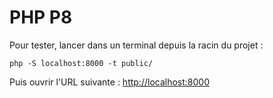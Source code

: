 # PHP P8

Pour tester, lancer dans un terminal depuis la racin du projet :

    php -S localhost:8000 -t public/

Puis ouvrir l'URL suivante : [http://localhost:8000](http://localhost:8000)

